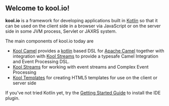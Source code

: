 ## Welcome to kool.io!

**kool.io** is a framework for developing applications built in [Kotlin](http://jetbrains.github.com/kotlin/) so that it can be used on the client
side in a browser via JavaScript or on the server side in some JVM process, Servlet or JAXRS system.

The main components of kool.io today are

* [Kool Camel](http://kool.io/camel.html) provides a [kotlin](http://jetbrains.github.com/kotlin/) based DSL for [Apache Camel](http://camel.apache.org/) together with integration with [Kool Streams](http://kool.io/streams.html) to provide a typesafe Camel Integration and Event Processing DSL.
* [Kool Streams](http://kool.io/streams.html) for working with event streams and Complex Event Processing
* [Kool Templates](http://kool.io/templates.html) for creating HTML5 templates for use on the client or server side

If you've not tried Kotlin yet, try the [Getting Started Guide](http://confluence.jetbrains.net/display/Kotlin/Getting+Started) to install the IDE plugin.